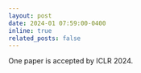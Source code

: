 ```yaml
---
layout: post
date: 2024-01 07:59:00-0400
inline: true
related_posts: false
---
```


One paper is accepted by ICLR 2024.
